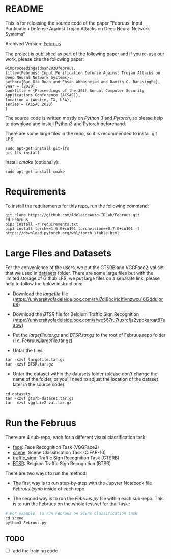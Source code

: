 # README 

This is for releasing the source code of the paper "Februus: Input Purification Defense Against Trojan Attacks on Deep Neural Network Systems" 

Archived Version: [Februus](https://arxiv.org/abs/1908.03369)

The project is published as part of the following paper and if you re-use our work, please cite the following paper:


```
@inproceedings{doan2020februus,
title={Februus: Input Purification Defense Against Trojan Attacks on Deep Neural Network Systems},
author={Bao Gia Doan and Ehsan Abbasnejad and Damith C. Ranasinghe},
year = {2020},
booktitle = {Proceedings of the 36th Annual Computer Security Applications Conference (ACSAC)},
location = {Austin, TX, USA},
series = {ACSAC 2020}
}
```


The source code is written mostly on *Python 3* and *Pytorch*, so please help to download and install Python3 and Pytorch beforehand.


There are some large files in the repo, so it is recommended to install git LFS: 
```
sudo apt-get install git-lfs
git lfs install
```

Install *cmake* (optionally):
```
sudo apt-get install cmake
```

# Requirements

To install the requirements for this repo, run the following command: 
```
git clone https://github.com/AdelaideAuto-IDLab/Februus.git
cd Februus
pip3 install -r requirements.txt
pip3 install torch==1.6.0+cu101 torchvision==0.7.0+cu101 -f https://download.pytorch.org/whl/torch_stable.html
```


# Large Files and Datasets

For the convenience of the users, we put the GTSRB and VGGFace2-val set that we used in [datasets](./datasets) folder. 
There are some large files but with the limited storage of Github LFS, we put large files on a separate link, please help to follow the below instructions: 


- Download the *largefile* file (https://universityofadelaide.box.com/s/u7di8pcirjc1flvnzwcu16l2ddujorb8)

- Download the *BTSR* file for Belgium Traffic Sign Recognition (https://universityofadelaide.box.com/s/wo567ru7tuxrcfjz2ypbkarqat87eabw) 
  
- Put the *largefile.tar.gz*  and *BTSR.tar.gz* to the root of Februus repo folder (i.e. Februus/largefile.tar.gz)

- Untar the files
```
tar -xzvf largefile.tar.gz
tar -xzvf BTSR.tar.gz
```
- Untar the dataset within the datasets folder (please don't change the name of the folder, or you'll need to adjust the location of the dataset later in the source code).
```
cd datasets
tar -xzvf gtsrb-dataset.tar.gz
tar -xzvf vggface2-val.tar.gz
```

# Run the Februus

There are 4 sub-repo, each for a different visual classification task:
- [face](./face): Face Recognition Task (VGGFace2)
- [scene](./scene): Scene Classification Task (CIFAR-10)
- [traffic_sign](./traffic_sign): Traffic Sign Recognition Task (GTSRB)
- [BTSR](./BTSR): Belgium Traffic Sign Recognition (BTSR)

There are two ways to run the method:

- The first way is to run step-by-step with the Jupyter Notebook file *Februus.ipynb* inside of each repo. 


- The second way is to run the *Februus.py* file within each sub-repo. This is to run the Februus on the whole test set for that task.: 

```python
# For example, to run Februus on Scene Classification task
cd scene
python3 Februus.py
```
  
## TODO 
- [ ] add the training code


